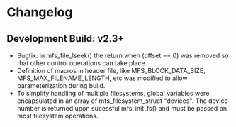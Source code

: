 # Changelog

## Development Build: v2.3+
- Bugfix: in mfs_file_lseek() the return when (offset == 0) was removed so that other control operations can take place.
- Definition of macros in header file, like MFS_BLOCK_DATA_SIZE, MFS_MAX_FILENAME_LENGTH, etc was modified to allow parameterization during build.
- To simplify handling of multiple filesystems, global variables were encapsulated in an array of mfs_filesystem_struct "devices". The device number is returned upon sucessful mfs_init_fs() and must be passed on most filesystem operations.
